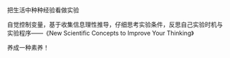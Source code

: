 把生活中种种经验看做实验

自觉控制变量，基于收集信息理性推导，仔细思考实验条件，反思自己实验时机与实验程序——《New Scientific Concepts to Improve Your Thinking》

养成一种素养！

